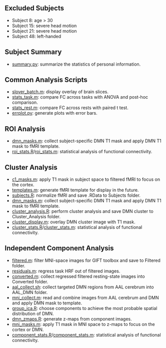 ## Excluded Subjects
- Subject 8: age > 30
- Subject 15: severe head motion
- Subject 21: severe head motion
- Subject 48: left-handed

## Subject Summary
- [summary.py](summary.py): summarize the statistics of personal information.

## Common Analysis Scripts
- [slover_batch.m](slover_batch.m): display overlay of brain slices.
- [stats_task.m](stats_task.m): compare FC across tasks with ANOVA and post-hoc comparison.
- [stats_rest.m](stats_rest.m): compare FC across rests with paired t test.
- [errplot.py](errplot.py): generate plots with error bars.

## ROI Analysis
- [dmn_masks.m](dmn_masks.m): collect subject-specific DMN T1 mask and apply DMN T1 mask to fMRI template.
- [roi_stats.R](roi_stats.R)/[roi_stats.m](roi_stats.m): statistical analysis of functional connectivity.

## Cluster Analysis

- [c1_masks.m](c1_masks.m): apply T1 mask in subject space to filtered fMRI to focus on the cortex.
- [templates.m](templates.R): generate fMRI template for display in the future.
- [subjects.R](subjects.R): normalize fMRI and save .RData to Subjects folder.
- [dmn_masks.m](dmn_masks.m): collect subject-specific DMN T1 mask and apply DMN T1 mask to fMRI template.
- [cluster_analysis.R](cluster_analysis.R): perform cluster analysis and save DMN cluster to Cluster_Analysis folder.
- [cluster_display.m](cluster_display.m): overlay DMN cluster image with T1 mask.
- [cluster_stats.R](cluster_stats.R)/[cluster_stats.m](cluster_stats.m): statistical analysis of functional connectivity.

## Independent Component Analysis

- [filtered.m](filtered.m): filter MNI-space images for GIFT toolbox and save to Filtered folder.
- [residuals.m](residuals.m): regress task HRF out of filtered images.
- [converted.m](converted.m): collect regressed filtered resting-state images into Converted folder.
- [aal_collect.sh](aal_collect.sh): collect targeted DMN regions from AAL cerebrum into AAL_DMN folder.
- [mni_collect.m](mni_collect.m): read and combine images from AAL cerebrum and DMN and apply DMN mask to template.
- [group_ica.R](group_ica.R): choose components to achieve the most probable spatial distribution of DMN.
- [dmn_zmaps.R](dmn_zmaps.R): generate z-maps from component images.
- [mni_masks.m](mni_masks.m): apply T1 mask in MNI space to z-maps to focus on the cortex or DMN.
- [component_stats.R](component_stats.R)/[component_stats.m](component_stats.m): statistical analysis of functional connectivity.
